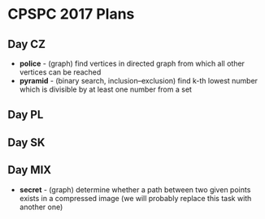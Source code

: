 CPSPC 2017 Plans
================

Day CZ
------

  * **police** - (graph) find vertices in directed graph from which all other vertices can be reached
  * **pyramid** - (binary search, inclusion–exclusion) find k-th lowest number which is divisible by at least one number from a set


Day PL
------


Day SK
------


Day MIX
-------

  * **secret** - (graph) determine whether a path between two given points exists in a compressed image (we will probably replace this task with another one)
